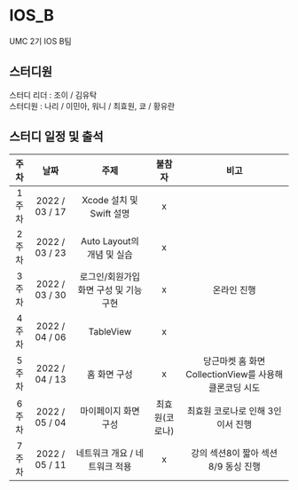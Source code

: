 # IOS_B
UMC 2기 IOS B팀

## 스터디원
스터디 리더 : 조이 / 김유탁    
스터디원 : 나리 / 이민아, 워니 / 최효원, 쿄 / 황유란

## 스터디 일정 및 출석
|주차|날짜|주제|불참자|비고|
|:---:|:---:|:---:|:---:|:---:|
|1주차|2022 / 03 / 17|Xcode 설치 및 Swift 설명|x|
|2주차|2022 / 03 / 23|Auto Layout의 개념 및 실습|x|
|3주차|2022 / 03 / 30|로그인/회원가입 화면 구성 및 기능 구현|x|온라인 진행|
|4주차|2022 / 04 / 06|TableView|x|
|5주차|2022 / 04 / 13|홈 화면 구성|x|당근마켓 홈 화면 CollectionView를 사용해 클론코딩 시도|
|6주차|2022 / 05 / 04|마이페이지 화면 구성|최효원(코로나)| 최효원 코로나로 인해 3인이서 진행|
|7주차|2022 / 05 / 11|네트워크 개요 / 네트워크 적용|x|강의 섹션8이 짧아 섹션 8/9 동싱 진행  |
